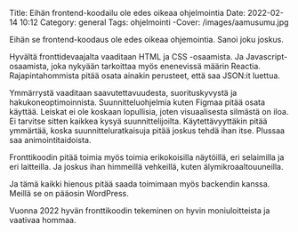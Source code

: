 Title: Eihän frontend-koodailu ole edes oikeaa ohjelmointia
Date: 2022-02-14 10:12
Category: general
Tags: ohjelmointi
-Cover: /images/aamusumu.jpg

Eihän se frontend-koodaus ole edes oikeaa ohjemointia. Sanoi joku joskus.

Hyvältä fronttidevaajalta vaaditaan HTML ja CSS -osaamista. Ja Javascript-osaamista, joka nykyään tarkoittaa myös enenevissä määrin Reactia. Rajapintahommista pitää osata ainakin perusteet, että saa JSON:it luettua.

Ymmärrystä vaaditaan saavutettavuudesta, suorituskyvystä ja hakukoneoptimoinnista. Suunnitteluohjelmia kuten Figmaa pitää osata käyttää. Leiskat ei ole koskaan lopullisia, joten visuaalisesta silmästä on iloa. Ei tarvitse sitten kaikkea kysyä suunnittelijoilta. Käytettävyyttäkin pitää ymmärtää, koska suunnitteluratkaisuja pitää joskus tehdä ihan itse. Plussaa saa animointitaidoista.

Fronttikoodin pitää toimia myös toimia erikokoisilla näytöillä, eri selaimilla ja eri laitteilla. Ja joskus ihan himmeillä vehkeillä, kuten älymikroaaltouuneilla.

Ja tämä kaikki hienous pitää saada toimimaan myös backendin kanssa. Meillä se on pääosin WordPress.

Vuonna 2022 hyvän fronttikoodin tekeminen on hyvin moniuloitteista ja vaativaa hommaa.
